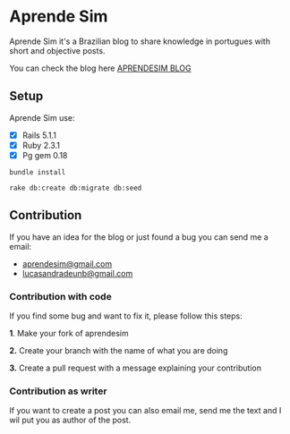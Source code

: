 # Aprende Sim
Aprende Sim it's a Brazilian blog to share knowledge in portugues with short and objective posts.

You can check the blog here [APRENDESIM BLOG](http://www.aprendesim.com/)

## Setup
Aprende Sim use:

- [x] Rails 5.1.1
- [x] Ruby 2.3.1
- [x] Pg gem 0.18

```script
bundle install
```


```script
rake db:create db:migrate db:seed
```

## Contribution
If you have an idea for the blog or just found a bug you can send me a email:

* aprendesim@gmail.com
* lucasandradeunb@gmail.com

### Contribution with code
If you find some bug and want to fix it, please follow this steps:

**1**. Make your fork of aprendesim

**2.** Create your branch with the name of what you are doing

**3.** Create a pull request with a message explaining your contribution

### Contribution as writer
If you want to create a post you can also email me, send me the text and I wil put you as author of the post.
